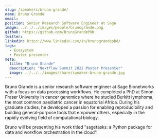 ```yaml
---
slug: /speakers/bruno-grande/
name: Bruno Grande
email:
position: Senior Research Software Engineer at Sage
image: ../../../images/people/brunogrande.png
github: https://github.com/BrunoGrandePhD
twitter:
linkedin: https://www.linkedin.com/in/brunograndephd/
tags:
  - Ecosystem
  - Poster presenter
meta:
  title: "Bruno Grande"
  description: "Nextflow Summit 2022 Poster Presenter"
  image: ../../../images/share/speaker-bruno-grande.jpg
---
```

Bruno Grande is a senior research software engineer at Sage Bionetworks with a focus on data processing workflows. He completed a PhD at Simon Fraser University in cancer genomics where he studied Burkitt lymphoma, the most common paediatric cancer in equatorial Africa. During his graduate studies, he developed a passion for enabling reproducibility and building general-purpose tools that empower others, especially in the rapidly evolving field of computational biology.

Bruno will be presenting his work titled "sagetasks: a Python package for data and workflow orchestration in the cloud".

